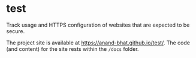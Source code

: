 # test

Track usage and HTTPS configuration of websites that are expected to be secure.

The project site is available at https://anand-bhat.github.io/test/. The code (and content) for the site rests within the `/docs` folder.
